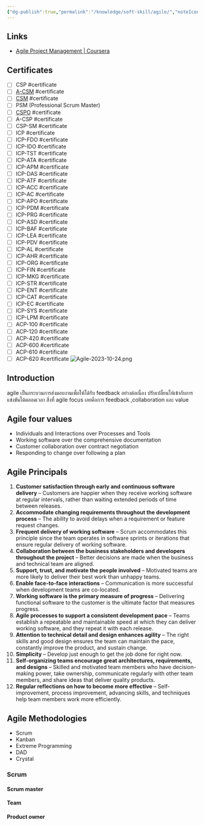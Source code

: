 ```yaml
---
{"dg-publish":true,"permalink":"/knowledge/soft-skill/agile/","noteIcon":""}
---
```


## Links
- [Agile Project Management | Coursera](https://www.coursera.org/learn/agile-project-management)
## Certificates
- [ ] CSP #certificate
- [ ] [A-CSM](https://www.scrumalliance.org/get-certified/scrum-master-track/advanced-certified-scrummaster) #certificate
- [ ] [CSM](https://www.scrumalliance.org/get-certified/scrum-master-track/certified-scrummaster) #certificate
- [ ] PSM (Professional Scrum Master)
- [ ] [CSPO](https://www.scrumalliance.org/get-certified/product-owner-track/certified-scrum-product-owner) #certificate
- [ ] A-CSP #certificate
- [ ] CSP-SM #certificate
- [ ] ICP #certificate
- [ ] ICP-FDO #certificate
- [ ] ICP-IDO #certificate
- [ ] ICP-TST #certificate
- [ ] ICP-ATA #certificate
- [ ] ICP-APM #certificate
- [ ] ICP-DAS #certificate
- [ ] ICP-ATF #certificate
- [ ] ICP-ACC #certificate
- [ ] ICP-AC #certificate
- [ ] ICP-APO #certificate
- [ ] ICP-PDM #certificate
- [ ] ICP-PRG #certificate
- [ ] ICP-ASD #certificate
- [ ] ICP-BAF #certificate
- [ ] ICP-LEA #certificate
- [ ] ICP-PDV #certificate
- [ ] ICP-AL #certificate
- [ ] ICP-AHR #certificate
- [ ] ICP-ORG #certificate
- [ ] ICP-FIN #certificate
- [ ] ICP-MKG #certificate
- [ ] ICP-STR #certificate
- [ ] ICP-ENT #certificate
- [ ] ICP-CAT #certificate
- [ ] ICP-EC #certificate
- [ ] ICP-SYS #certificate
- [ ] ICP-LPM #certificate
- [ ] ACP-100 #certificate
- [ ] ACP-120 #certificate
- [ ] ACP-420 #certificate
- [ ] ACP-600 #certificate
- [ ] ACP-610 #certificate
- [ ] ACP-620 #certificate
![Agile-2023-10-24.png](/img/user/Attachments/Agile-2023-10-24.png)
## Introduction
agile เป็นกระบวนการส่งมอบงานเพื่อให้ได้รับ feedback อย่างต่อเนื่อง ปรับเปลื่ยนให้เข้ากับการแข่งขันได้ตลอดเวลา สิ่งที่ agile focus เลยคือการ feedback ,collaboration และ value
## Agile four values
- Individuals and Interactions over Processes and Tools
- Working software over the comprehensive documentation
- Customer collaboration over contract negotiation
- Responding to change over following a plan
## Agile Principals
1. **Customer satisfaction through early and continuous software delivery** – Customers are happier when they receive working software at regular intervals, rather than waiting extended periods of time between releases.
2. **Accommodate changing requirements throughout the development process** – The ability to avoid delays when a requirement or feature request changes.
3. **Frequent delivery of working software** – Scrum accommodates this principle since the team operates in software sprints or iterations that ensure regular delivery of working software.
4. **Collaboration between the business stakeholders and developers throughout the project** – Better decisions are made when the business and technical team are aligned.
5. **Support, trust, and motivate the people involved** – Motivated teams are more likely to deliver their best work than unhappy teams.
6. **Enable face-to-face interactions** – Communication is more successful when development teams are co-located.
7. **Working software is the primary measure of progress** – Delivering functional software to the customer is the ultimate factor that measures progress.
8. **Agile processes to support a consistent development pace** – Teams establish a repeatable and maintainable speed at which they can deliver working software, and they repeat it with each release.
9. **Attention to technical detail and design enhances agility** – The right skills and good design ensures the team can maintain the pace, constantly improve the product, and sustain change.
10. **Simplicity** – Develop just enough to get the job done for right now.
11. **Self-organizing teams encourage great architectures, requirements, and designs** – Skilled and motivated team members who have decision-making power, take ownership, communicate regularly with other team members, and share ideas that deliver quality products.
12. **Regular reflections on how to become more effective** – Self-improvement, process improvement, advancing skills, and techniques help team members work more efficiently.
## Agile Methodologies
- Scrum
- Kanban
- Extreme Programming
- DAD
- Crystal
### Scrum
#### Scrum master
#### Team
#### Product owner
